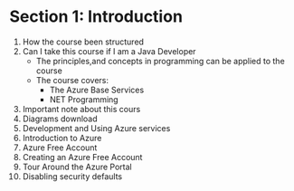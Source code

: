 # Section 1: Introduction

1. How the course been structured
2. Can I take this course if I am a Java Developer
   - The principles,and concepts in programming can be applied to the course
   - The course covers:
       - The Azure Base Services
       - NET Programming 
4. Important note about this cours
5. Diagrams download
6. Development and Using Azure services
7. Introduction to Azure
8. Azure Free Account
9. Creating an Azure Free Account
10. Tour Around the Azure Portal
11. Disabling security defaults

